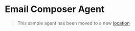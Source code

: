 # Email Composer Agent


> This sample agent has been moved to a new [location](https://github.com/agntcy/agentic-apps/tree/main/mailcomposer)